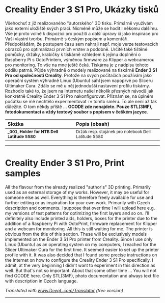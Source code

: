 # Creality Ender 3 S1 Pro, Ukázky tisků

Všehochuť z již realizovaného "autorského" 3D tisku. Primárně využivám jako externí uložiště svých prací. Nicméně může se hodit i někomu dalšímu. Vše je proto volně k dispozici pro použití a další úpravy či jako inspirace pro Vaši vlastní tvorbu. Primárně s českým popisem a komentáři. Předpokládám, že postupem času sem nahraji např. moje verze testovacích obrazců pro optimalizaci prvních vrstev a podobně. Určitě také tištěné pomůcky, držáky, krabičky k tiskárně vzhledem k jejímu doplnění o Raspberry Pi s OctoPrintem, výměnou firmware za Klipper a webcamerou pro monitoring. To vše na mne ještě čeká.
Tiskárna je z nadpisu tohoto oddílu patrná. Půjde výhradně o modely realizované na tiskárně **Ender 3 S1 Pro od společnosti Creality**. Protože na svých počítačích používám jako operační systém výhradně Linux (Ubuntu) sáhl jsem napoprvé po Sliceru Ultimaker Cura. Zdálo se mě u něj jednodušší nastavení profilu tiskárny. Rozhodlo také to, že jsem na Internetu našel několik přesných návodů jak konkrétně Creality Ender 3 S1 Pro nakonfigurovat. Přiznám se, na úplném počátku se mě nechtělo experimentovat i v tomto směru. To ale není až tak důležité. O tom někdy příště ... **GCODE zde nenajdete. Pouze STL(3MF), fotodokumentaci a vždy textový soubor s popisem v češkém jazyce**.

| Složka                                    | Popis (obsah)                                         |
| :---------------------------------------- | :---------------------------------------------------- |
| <sub>**_001, Holder for NTB Dell Latitude 5580**</sup> | <sub>Držák resp. stojánek pro notebook Dell Latitude 5580</sub> |

---

# Creality Ender 3 S1 Pro, Print samples

All the flavour from the already realized "author's" 3D printing. Primarily used as an external storage of my works. However, it may be useful for someone else as well. Everything is therefore freely available for use and further editing or as inspiration for your own work. Primarily with Czech description and comments. I suppose that over time I will upload here e.g. my versions of test patterns for optimizing the first layers and so on. I'll definitely also include printed aids, holders, boxes for the printer due to the addition of a Raspberry Pi with OctoPrint, firmware replacement for Klipper and a webcam for monitoring. All this is still waiting for me.
The printer is obvious from the title of this section. These will be exclusively models implemented on the Ender 3 S1 Pro printer from Creality. Since I use only Linux (Ubuntu) as an operating system on my computers, I reached for the Slicer Ultimaker Cura for the first time. It seemed easier to set up the printer profile with it. It was also decided that I found some precise instructions on the Internet on how to configure the Creality Ender 3 S1 Pro specifically. I admit, at the very beginning I didn't want to experiment in this direction as well. But that's not so important. About that some other time ... You will not find GCODE here. Only STL(3MF), photo documentation and always text file with description in Czech language.

*Translated with www.DeepL.com/Translator (free version)*

---
